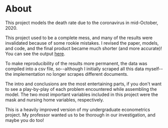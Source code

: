 # About

This project models the death rate due to the coronavirus in mid-October, 2020.

This project used to be a complete mess, and many of the results were invalidated because of some rookie mistakes. I revised the paper, models, and code, and the final product became much shorter (and more accurate)! You can see the output [here](https://htmlpreview.github.io/?https://github.com/Ckrenzer/Nursing-Homes-and-COVID/blob/main/Nursing-Homes-and-COVID.html).

To make reproducibility of the results more permanent, the data was compiled into a csv file, so--although I initially scraped all this data myself--the implementation no longer scrapes different documents.

The intro and conclusions are the most entertaining parts, if you don't want to see a play-by-play of each problem encountered while assembling the model. The two most important variables included in this project were the mask and nursing home variables, respectively.

This is a heavily improved version of my undergraduate econometrics project. My professor wanted us to be thorough in our investigation, and maybe you do too!

